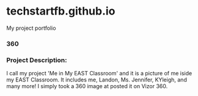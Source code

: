 # techstartfb.github.io
My project portfolio

### 360

### **Project Description:**
I call my project 'Me in My EAST Classroom' and it is a picture of me iside my EAST Classroom. It includes me, Landon, Ms. Jennifer, KYleigh, and many more! I simply took a 360 image at posted it on Vizor 360.

<script src='//vizor.io/static/scripts/vizor-360-embed.js' data-vizorurl='//vizor.io/embed/8707637121/meinmyeastclassroom'></script>
